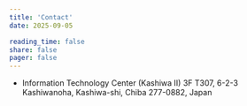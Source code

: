 ```yaml
---
title: 'Contact'
date: 2025-09-05

reading_time: false
share: false
pager: false
---
```

- Information Technology Center (Kashiwa II) 3F T307, 6-2-3 Kashiwanoha, Kashiwa-shi, Chiba 277-0882, Japan
